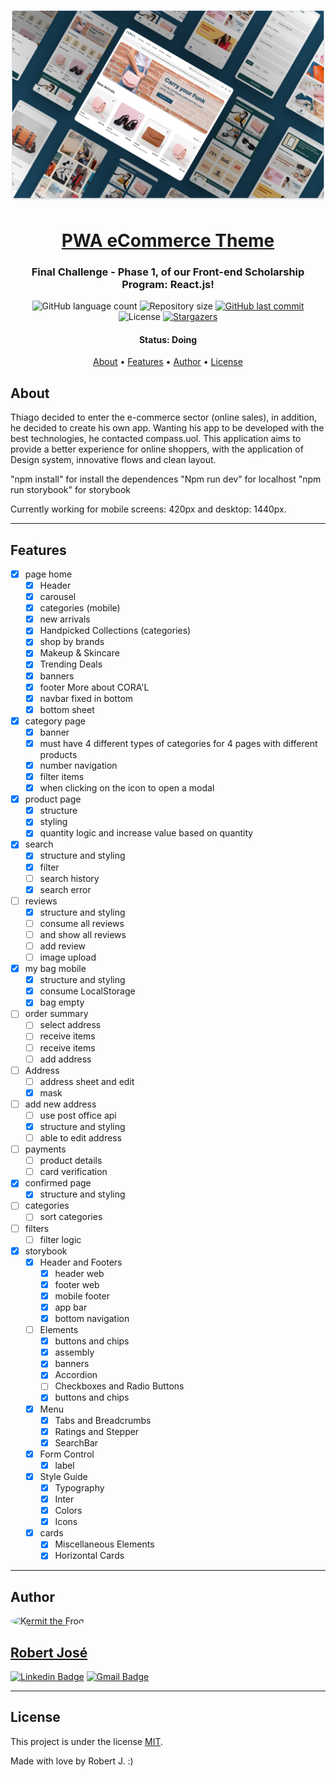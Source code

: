 <h1 align="center">
    <img alt="PWA eCommerce Theme" title="#week-planning" src="public/project-example.png" />
</h1>

<h1 align="center">
   <a href="#">PWA eCommerce Theme</a>
</h1>

<h3 align="center">
    Final Challenge - Phase 1, of our Front-end Scholarship Program: React.js!
</h3>

<p align="center">
  <img alt="GitHub language count" src="https://img.shields.io/github/languages/count/KermitTheSapo/compass-front-challenge-PWA-eCommerce-Theme">

  <img alt="Repository size" src="https://img.shields.io/github/repo-size/KermitTheSapo/compass-front-challenge-PWA-eCommerce-Theme">

  <a href="https://github.com/KermitTheSapo/compass-front-challenge-PWA-eCommerce-Theme/commits/master">
    <img alt="GitHub last commit" src="https://img.shields.io/github/last-commit/KermitTheSapo/compass-front-challenge-PWA-eCommerce-Theme">
  </a>
    
   <img alt="License" src="https://img.shields.io/badge/license-MIT-brightgreen">
   <a href="https://github.com/KermitTheSapo/compass-front-challenge-PWA-eCommerce-Theme/stargazers">
    <img alt="Stargazers" src="https://img.shields.io/github/stars/KermitTheSapo/compass-front-challenge-PWA-eCommerce-Theme?style=social">
  </a>

<h4 align="center"> 
	 Status: Doing
</h4>

<p align="center">
 <a href="#about">About</a> •
 <a href="#features">Features</a> •
 <a href="#author">Author</a> • 
 <a href="#user-content-license">License</a>

</p>


## About

Thiago decided to enter the e-commerce sector (online sales), in addition, he decided to create his own app. Wanting his app to be developed with the best technologies, he contacted compass.uol. This application aims to provide a better experience for online shoppers, with the application of Design system, innovative flows and clean layout.

"npm install" for install the dependences
"Npm run dev" for localhost
"npm run storybook" for storybook

Currently working for mobile screens: 420px and desktop: 1440px.

---

## Features
- [X] page home
    - [X] Header
    - [X] carousel
    - [X] categories (mobile)
    - [X] new arrivals
    - [X] Handpicked Collections (categories)
    - [X] shop by brands
    - [X] Makeup & Skincare
    - [X] Trending Deals
    - [X] banners
    - [X] footer More about CORA'L
    - [X] navbar fixed in bottom
    - [X] bottom sheet

- [X] category page
    - [X] banner
    - [X] must have 4 different types of categories for 4 pages with different products
    - [X] number navigation
    - [X] filter items
    - [X] when clicking on the icon to open a modal

- [X] product page
    - [X] structure
    - [X] styling
    - [X] quantity logic and increase value based on quantity
- [X] search
     - [X] structure and styling
     - [X] filter
     - [ ] search history
     - [X] search error
- [ ] reviews
     - [X] structure and styling
     - [ ] consume all reviews
     - [ ] and show all reviews
     - [ ] add review
     - [ ] image upload
- [X] my bag mobile
     - [X] structure and styling
     - [X] consume LocalStorage
     - [X] bag empty
- [ ] order summary
     - [ ] select address
     - [ ] receive items
     - [ ] receive items
     - [ ] add address
- [ ] Address
     - [ ] address sheet and edit
     - [X] mask
- [ ] add new address
     - [ ] use post office api
     - [X] structure and styling
     - [ ] able to edit address
- [ ] payments
     - [ ] product details
     - [ ] card verification
- [X] confirmed page
     - [X] structure and styling
- [ ] categories
     - [ ] sort categories
- [ ] filters
     - [ ] filter logic

- [X] storybook
    - [X] Header and Footers
        - [X] header web
        - [X] footer web
        - [X] mobile footer
        - [X] app bar
        - [X] bottom navigation
    - [ ] Elements
        - [X] buttons and chips
        - [X] assembly
        - [X] banners
        - [X] Accordion
        - [ ] Checkboxes and Radio Buttons
        - [X] buttons and chips
    - [X] Menu
        - [X] Tabs and Breadcrumbs
        - [X] Ratings and Stepper
        - [X] SearchBar
    - [X] Form Control
        - [X] label
    - [X] Style Guide
        - [X] Typography
        - [X] Inter
        - [X] Colors
        - [X] Icons
    - [X] cards
        - [X] Miscellaneous Elements
        - [X] Horizontal Cards
  
---

## Author

<a href="#">
 <img style="border-radius: 50%;" src="https://avatars.githubusercontent.com/u/74118301?v=4" width="100px;" alt="Kermit the Frog"/>
<h2>Robert José</h2>

[![Linkedin Badge](https://img.shields.io/badge/-Robert-Jose?style=flat-square&logo=Linkedin&logoColor=white&link=https://www.linkedin.com/in/robertjosé/)](https://www.linkedin.com/in/robertjosé/) 
[![Gmail Badge](https://img.shields.io/badge/-rjsf06@gmail.com-c14438?style=flat-square&logo=Gmail&logoColor=white&link=mailto:tgmarinho@gmail.com)](mailto:rjsf06@gmail.com)

---

## License

This project is under the license [MIT](./LICENSE).

Made with love by Robert J. :)